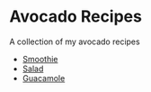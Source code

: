 # Avocado Recipes
A collection of my avocado recipes

* [Smoothie](avocado_smoothie.md)
* [Salad](avocado_tomato_salad.md)
* [Guacamole](guacamole.md)


